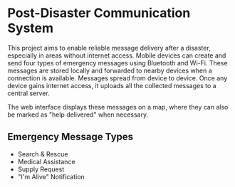 # Post-Disaster Communication System

This project aims to enable reliable message delivery after a disaster, especially in areas without internet access. Mobile devices can create and send four types of emergency messages using Bluetooth and Wi-Fi. These messages are stored locally and forwarded to nearby devices when a connection is available. Messages spread from device to device. Once any device gains internet access, it uploads all the collected messages to a central server.

The web interface displays these messages on a map, where they can also be marked as "help delivered" when necessary.

## Emergency Message Types

- Search & Rescue
- Medical Assistance
- Supply Request
- "I'm Alive" Notification
